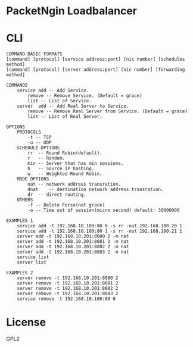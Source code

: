 # PacketNgin Loadbalancer

# CLI
	COMMAND BASIC FORMATS
	[command] [protocol] [service address:port] [nic number] [schedules method]
	[command] [protocol] [server address:port] [nic number] [forwarding method]

	COMMANDS
		service add -- Add Service.
			remove -- Remove Service. (Default = grace)
			list -- List of Service.
		server	add -- Add Real Server to Service.
			remove -- Remove Real Server from Service. (Default = grace)
			list -- List of Real Server.

	OPTIONS
		PROTOCOLS
			-t -- TCP
			-u -- UDP
		SCHEDULE OPTIONS
			rr	-- Round Robin(default).
			r	-- Random.
			min	-- Server that has min sessions.
			h	-- Source IP hashing.
			w	-- Weighted Round Robin.
		MODE OPTIONS
			nat	-- network address transration.
			dnat	-- destination network address transration.
			dr	-- direct routing.
		OTHERS
			-f -- Delete Force(not grace)
			-o -- Time out of session(micro second) default: 30000000

	EXAMPLES 1
		service add -t 192.168.10.100:80 0 -s rr -out 192.168.100.20 1
		service add -t 192.168.10.100:80 1 -s rr -out 192.168.100.21 1
		server add -t 192.168.10.201:8080 2 -m nat
		server add -t 192.168.10.201:8081 2 -m nat
		server add -t 192.168.10.201:8082 2 -m nat
		server add -t 192.168.10.201:8083 2 -m nat
		service list
		server list

	EXAMPLES 2
		server remove -t 192.168.10.201:8080 2
		server remove -t 192.168.10.201:8081 2
		server remove -t 192.168.10.201:8082 2
		server remove -t 192.168.10.201:8083 2
		service remove -t 192.168.10.100:80 0
# License
GPL2

